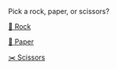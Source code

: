 Pick a rock, paper, or scissors?

[🥊 Rock](../WIP.md)

[📄 Paper](../WIP.md)

[✂️ Scissors](../WIP.md)
